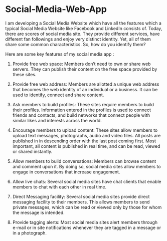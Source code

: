 # Social-Media-Web-App

I am developing a Social Media Website which have all the features which a typical Social Media Website like Facebook and LinkedIn consists of.
Today, there are scores of social media site. They provide different services, have different fan followings and enjoy very distinct identity. Yet, all of them share some common characteristics. So, how do you identify them?

Here are some key features of my social media app : 

 1. Provide free web space:  Members don’t need to own or share web servers. They can publish their content on the free space provided by these sites.

 2. Provide free web address: Members are allotted a unique web address that becomes the web identity of an individual or a business. It can be used to identify, connect and share content.

 3. Ask members to build profiles: These sites require members to build their profiles. Information entered in the profiles is used to connect friends and contacts, and build networks that connect people with similar likes and interests across the world.

 4. Encourage members to upload content: These sites allow members to upload text messages, photographs, audio and video files. All posts are published in in descending order with the last post coming first. Most important, all content is published in real time, and can be read, viewed or shared instantly.

 5. Allow members to build conversations: Members can browse content and comment upon it. By doing so, social media sites allow members to engage in conversations that increase engagement.

 6. Allow live chats: Several social media sites have chat clients that enable members to chat with each other in real time.

 7. Direct Messaging facility: Several social media sites provide direct messaging facility to their members. This allows members to send private messages, which can be read or viewed only by those for whom the message is intended.

 8. Provide tagging alerts: Most social media sites alert members through e-mail or in site notifications whenever they are tagged in a message or in a photograph.
